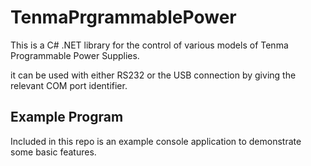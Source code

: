 # TenmaPrgrammablePower
This is a C# .NET library for the control of various models of Tenma Programmable Power Supplies.

it can be used with either RS232 or the USB connection by giving the relevant COM port identifier.

## Example Program
Included in this repo is an example console application to demonstrate some basic features.
